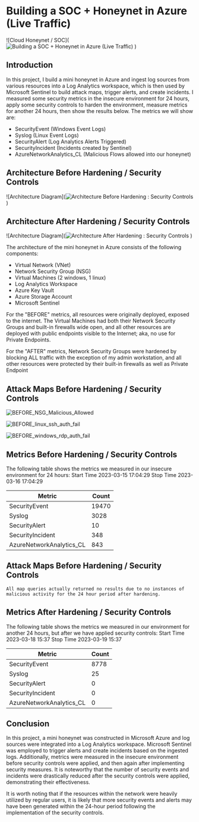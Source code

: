 # Building a SOC + Honeynet in Azure (Live Traffic)
![Cloud Honeynet / SOC](![Building a SOC + Honeynet in Azure (Live Traffic)](https://github.com/mquijivix/Azure-SOC--Honeynet/assets/173574799/ce2cc6b6-e44c-4deb-aef0-f23b46f11b0f)
)

## Introduction

In this project, I build a mini honeynet in Azure and ingest log sources from various resources into a Log Analytics workspace, which is then used by Microsoft Sentinel to build attack maps, trigger alerts, and create incidents. I measured some security metrics in the insecure environment for 24 hours, apply some security controls to harden the environment, measure metrics for another 24 hours, then show the results below. The metrics we will show are:

- SecurityEvent (Windows Event Logs)
- Syslog (Linux Event Logs)
- SecurityAlert (Log Analytics Alerts Triggered)
- SecurityIncident (Incidents created by Sentinel)
- AzureNetworkAnalytics_CL (Malicious Flows allowed into our honeynet)

## Architecture Before Hardening / Security Controls
![Architecture Diagram](![Architecture Before Hardening : Security Controls](https://github.com/mquijivix/Azure-SOC--Honeynet/assets/173574799/727867e4-63b9-43f0-b151-b9f450c4f1d5)
)

## Architecture After Hardening / Security Controls
![Architecture Diagram](![Architecture After Hardening : Security Controls](https://github.com/mquijivix/Azure-SOC--Honeynet/assets/173574799/a6e6e675-bd58-40b4-942d-68250d8461e3)
)

The architecture of the mini honeynet in Azure consists of the following components:

- Virtual Network (VNet)
- Network Security Group (NSG)
- Virtual Machines (2 windows, 1 linux)
- Log Analytics Workspace
- Azure Key Vault
- Azure Storage Account
- Microsoft Sentinel

For the "BEFORE" metrics, all resources were originally deployed, exposed to the internet. The Virtual Machines had both their Network Security Groups and built-in firewalls wide open, and all other resources are deployed with public endpoints visible to the Internet; aka, no use for Private Endpoints.

For the "AFTER" metrics, Network Security Groups were hardened by blocking ALL traffic with the exception of my admin workstation, and all other resources were protected by their built-in firewalls as well as Private Endpoint

## Attack Maps Before Hardening / Security Controls
![BEFORE_NSG_Malicious_Allowed](https://github.com/mquijivix/Azure-SOC--Honeynet/assets/173574799/305b4d0c-55e8-4246-88c4-fa8bb953b63d)

![BEFORE_linux_ssh_auth_fail](https://github.com/mquijivix/Azure-SOC--Honeynet/assets/173574799/5f3e8e67-fe09-4d44-8723-8f8669e4b263)

![BEFORE_windows_rdp_auth_fail](https://github.com/mquijivix/Azure-SOC--Honeynet/assets/173574799/016b9f27-00a4-433d-8abb-cc2f63a62bf5)


## Metrics Before Hardening / Security Controls

The following table shows the metrics we measured in our insecure environment for 24 hours:
Start Time 2023-03-15 17:04:29
Stop Time 2023-03-16 17:04:29

| Metric                   | Count
| ------------------------ | -----
| SecurityEvent            | 19470
| Syslog                   | 3028
| SecurityAlert            | 10
| SecurityIncident         | 348
| AzureNetworkAnalytics_CL | 843

## Attack Maps Before Hardening / Security Controls

```All map queries actually returned no results due to no instances of malicious activity for the 24 hour period after hardening.```

## Metrics After Hardening / Security Controls

The following table shows the metrics we measured in our environment for another 24 hours, but after we have applied security controls:
Start Time 2023-03-18 15:37
Stop Time	2023-03-19 15:37

| Metric                   | Count
| ------------------------ | -----
| SecurityEvent            | 8778
| Syslog                   | 25
| SecurityAlert            | 0
| SecurityIncident         | 0
| AzureNetworkAnalytics_CL | 0

## Conclusion

In this project, a mini honeynet was constructed in Microsoft Azure and log sources were integrated into a Log Analytics workspace. Microsoft Sentinel was employed to trigger alerts and create incidents based on the ingested logs. Additionally, metrics were measured in the insecure environment before security controls were applied, and then again after implementing security measures. It is noteworthy that the number of security events and incidents were drastically reduced after the security controls were applied, demonstrating their effectiveness.

It is worth noting that if the resources within the network were heavily utilized by regular users, it is likely that more security events and alerts may have been generated within the 24-hour period following the implementation of the security controls.
